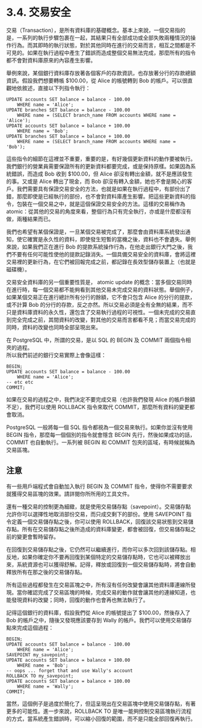 # 3.4. 交易安全

交易（Transaction），是所有資料庫的基礎概念。基本上來說，一個交易指的是，一系列的執行步驟包裹在一起，其結果只有全部成功或全部失敗兩種情況的操作行為。而其即時的執行狀態，對於其他同時在進行的交易而言，相互之間都是不可見的。如果在執行過程中產生了錯誤而造成整個交易無法完成，那麼所有的指令都不會對資料庫原來的內容產生影響。

舉例來說，某個銀行資料庫存放著各個客戶的存款資訊，也存放著分行的存款總額資訊。假設我們想要轉帳 $100.00，從 Alice 的帳號轉到 Bob 的帳戶。可以很直觀地依敘述，直接以下列指令執行：

```
UPDATE accounts SET balance = balance - 100.00
    WHERE name = 'Alice';
UPDATE branches SET balance = balance - 100.00
    WHERE name = (SELECT branch_name FROM accounts WHERE name = 'Alice');
UPDATE accounts SET balance = balance + 100.00
    WHERE name = 'Bob';
UPDATE branches SET balance = balance + 100.00
    WHERE name = (SELECT branch_name FROM accounts WHERE name = 'Bob');
```

這些指令的細節在這裡並不重要，重要的是，有好幾個更新資料的動作要被執行。我們銀行的營業員需要保證所有的更新資料都要完成，或是保持原樣。如果因為系統錯誤，而造成 Bob 收到 $100.00，但 Alice 卻沒有轉出金額，就不是應該發生的事。又或是 Alice 轉出了現金，而 Bob 卻沒有轉入金額，她也不會是開心的客戶。我們需要具有保證交易安全的方法，也就是如果在執行過程中，有部份出了錯，那麼即使是已經執行的部份，也不會對資料庫產生影響。把這些更新資料的指令，包裝在一個交易之中，就是這個保證交易安全的方法。這樣的交易稱作為 atomic：從其他的交易的角度來看，整個行為只有完全執行，亦或是什麼都沒有做，兩種結果而已。

我們也希望有某個保證是，一旦某個交易被完成了，那麼會由資料庫系統發出通知，使它確實是永久性的資料，即使發生短暫的當機之後，資料也不會遺失。舉例來說，如果我們正在進行 Bob 的提款系統操作行為，在他走出銀行大門之後，我們不要有任何可能性使他的提款記錄消失。一個具備交易安全的資料庫，會將這裡交易裡的更新行為，在它們被回報完成之前，都記錄在長效型儲存裝置上（也就是磁碟機）。

交易安全資料庫的另一個重要性質是， atomic update 的概念：當多個交易同時在進行時，每一個交易都不能夠看到其他交易未完成交易的資料狀態。舉個例子，如果某個交易正在進行總計所有分行的餘額，它不會只包含 Alice 的分行的提款，或不計算 Bob 的分行的存款，反之亦然。所以交易必須是全有全無的結果，而不只是資料庫資料的永久性，還包含了交易執行過程的可視性。一個未完成的交易直到完全完成之前，其間資料的改變，對其他的交易而言都看不見；而當交易完成的同時，資料的改變也同時全部呈現出來。

在 PostgreSQL 中，所謂的交易，是以 SQL 的 BEGIN 及 COMMIT 兩個指令相夾的過程。\
所以我們前述的銀行交易實際上會像這樣：

```
BEGIN;
UPDATE accounts SET balance = balance - 100.00
    WHERE name = 'Alice';
-- etc etc
COMMIT;
```

如果在交易的過程之中，我們決定不要完成交易（也許我們發現 Alice 的帳戶餘額不足），我們可以使用 ROLLBACK 指令來取代 COMMIT，那麼所有資料的變更都會取消。

PostgreSQL 一般將每一個 SQL 指令都視為一個交易來執行。如果你並沒有使用 BEGIN 指令，那麼每一個個別的指令就會隱含 BEGIN 先行，然後如果成功的話，COMMIT 也自動執行。一系列被 BEGIN 和 COMMIT 包夾的區域，有時候就稱為交易區塊。

## 注意

有一些用戶端程式會自動加入執行 BEGIN 及 COMMIT 指令，使得你不需要要求就獲得交易區塊的效果。請詳閱你所所用的工具文件。

還有一種交易的控制更為細緻，就是使用交易儲存點（savepoint）。交易儲存點允許你可以選擇性地取消部份交易，而只成交剩下的部份。使用 SAVEPOINT 指令定義一個交易儲存點之後，你可以使用 ROLLBACK，回復該交易狀態到交易儲存點。所有在交易儲存點之後所造成的資料庫變更，都會被回復，但交易儲存點之前的變更會暫時留存。

在回復到交易儲存點之後，它仍然可以繼續進行，而你可以多次回到該儲存點。相反地，如果你確定你不要再回復到某個特定的交易儲存點時，它也可以被釋放出來，系統資源也可以獲得舒解。記得，釋放或回復到一個交易儲存點時，將會自動釋放所有在那之後的交易儲存點。

所有這些過程都發生在交易區塊之中，所有沒有任何改變會讓其他資料庫連線所發現。當你確認完成了交易區塊的時候，完成交易的動作就會讓其他的連線知道，也能發現資料的改變；同時，回復的動作也會再也無法執行了。

記得這個銀行的資料庫，假設我們從 Alice 的帳號提出了 $100.00，然後存入了 Bob 的帳戶之中，隨後又發現應該要存到 Wally 的帳戶。我們可以使用交易儲存點來完成這個過程：

```
BEGIN;
UPDATE accounts SET balance = balance - 100.00
    WHERE name = 'Alice';
SAVEPOINT my_savepoint;
UPDATE accounts SET balance = balance + 100.00
    WHERE name = 'Bob';
-- oops ... forget that and use Wally's account
ROLLBACK TO my_savepoint;
UPDATE accounts SET balance = balance + 100.00
    WHERE name = 'Wally';
COMMIT;
```

當然，這個例子是過度於簡化了，但這呈現出在交易區塊中使用交易儲存點，有著更多的可能性。進一步來說，ROLLBACK TO 是唯一能夠控制交易區塊執行流程的方式，當系統產生錯誤時，可以縮小回復的範圍，而不是只能全部回復再執行。

